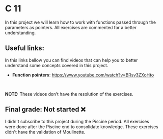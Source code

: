 # C 11

In this project we will learn how to work with functions passed through the parameters as pointers. All exercises are commented for a better understanding.


## Useful links:
In this links bellow you can find videos that can help you to better understand some concepts covered in this project.
<br>

* **Function pointers:** https://www.youtube.com/watch?v=BRsv3ZXoHto
<br>

**NOTE:** These videos don't have the resolution of the exercises.

## Final grade: Not started :x:
I didn't subscribe to this project during the Piscine period. All exercises were done after the Piscine end to consolidate knowledge. These exercises didn't have the validation of Moulinette.